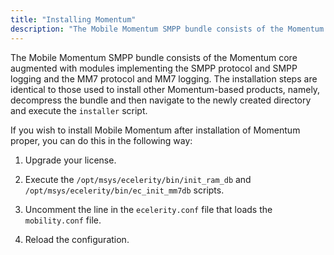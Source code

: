```yaml
---
title: "Installing Momentum"
description: "The Mobile Momentum SMPP bundle consists of the Momentum core augmented with modules implementing the SMPP protocol and SMPP logging and the MM 7 protocol and MM 7 logging The installation steps are identical to those used to install other Momentum based products namely decompress the bundle and then navigate..."
---
```


The Mobile Momentum SMPP bundle consists of the Momentum core augmented with modules implementing the SMPP protocol and SMPP logging and the MM7 protocol and MM7 logging. The installation steps are identical to those used to install other Momentum-based products, namely, decompress the bundle and then navigate to the newly created directory and execute the `installer` script.

If you wish to install Mobile Momentum after installation of Momentum proper, you can do this in the following way:

1.  Upgrade your license.

2.  Execute the `/opt/msys/ecelerity/bin/init_ram_db` and `/opt/msys/ecelerity/bin/ec_init_mm7db` scripts.

3.  Uncomment the line in the `ecelerity.conf` file that loads the `mobility.conf` file.

4.  Reload the configuration.